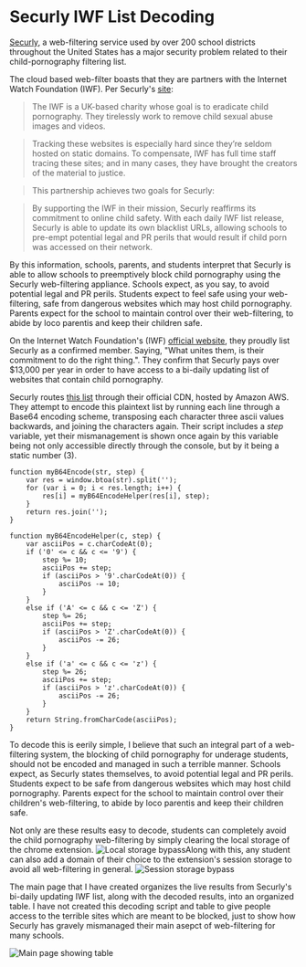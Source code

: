 # Securly IWF List Decoding
[Securly](https://www.securly.com/), a web-filtering service used by over 200 school districts throughout the United States has a major security problem related to their child-pornography filtering list.

The cloud based web-filter boasts that they are partners with the Internet Watch Foundation (IWF). Per Securly's [site](https://blog.securly.com/2016/06/29/meet-our-new-partners-ikeepsafe-the-internet-watch-foundation/): 

> The IWF is a UK-based charity whose goal is to eradicate child pornography. They tirelessly work to remove child sexual abuse images and videos.

>Tracking these websites is especially hard since they’re seldom hosted on static domains. To compensate, IWF has full time staff tracing these sites; and in many cases, they have brought the creators of the material to justice.

>This partnership achieves two goals for Securly:

>By supporting the IWF in their mission, Securly reaffirms its commitment to online child safety.
>With each daily IWF list release, Securly is able to update its own blacklist URLs, allowing schools to pre-empt potential legal and PR perils that would result if child porn was accessed on their network.

By this information, schools, parents, and students interpret that Securly is able to allow schools to preemptively block child pornography using the Securly web-filtering appliance. Schools expect, as you say, to avoid potential legal and PR perils. Students expect to feel safe using your web-filtering, safe from dangerous websites which may host child pornography. Parents expect for the school to maintain control over their web-filtering, to abide by loco parentis and keep their children safe.

On the Internet Watch Foundation's (IWF) [official website](https://www.iwf.org.uk/become-a-member/join-us/our-members), they proudly list Securly as a confirmed member. Saying, "What unites them, is their commitment to do the right thing.". They confirm that Securly pays over $13,000 per year in order to have access to a bi-daily updating list of websites that contain child pornography.

Securly routes [this list](http://cdn1.securly.com/iwf-encode.txt) through their official CDN, hosted by Amazon AWS. They attempt to encode this plaintext list by running each line through a Base64 encoding scheme, transposing each character three ascii values backwards, and joining the characters again. Their script includes a *step* variable, yet their mismanagement is shown once again by this variable being not only accessible directly through the console, but by it being a static number (3).

~~~~
function myB64Encode(str, step) {
	var res = window.btoa(str).split('');
	for (var i = 0; i < res.length; i++) {
		res[i] = myB64EncodeHelper(res[i], step);
	}
	return res.join('');
}

function myB64EncodeHelper(c, step) {
	var asciiPos = c.charCodeAt(0);
	if ('0' <= c && c <= '9') {
		step %= 10;
		asciiPos += step;
		if (asciiPos > '9'.charCodeAt(0)) {
			asciiPos -= 10;
		}
	}
	else if ('A' <= c && c <= 'Z') {
		step %= 26;
		asciiPos += step;
		if (asciiPos > 'Z'.charCodeAt(0)) {
			asciiPos -= 26;
		}
	}
	else if ('a' <= c && c <= 'z') {
		step %= 26;
		asciiPos += step;
		if (asciiPos > 'z'.charCodeAt(0)) {
			asciiPos -= 26;
		}
	}
	return String.fromCharCode(asciiPos);
}
~~~~

To decode this is eerily simple,  I believe that such an integral part of a web-filtering system, the blocking of child pornography for underage students, should not be encoded and managed in such a terrible manner. Schools expect, as Securly states themselves, to avoid potential legal and PR perils. Students expect to be safe from dangerous websites which may host child pornography. Parents expect for the school to maintain control over their children's web-filtering, to abide by loco parentis and keep their children safe.

Not only are these results easy to decode, students can completely avoid the child pornography web-filtering by simply clearing the local storage of the chrome extension. 
![Local storage bypass](http://i.imgur.com/MiUiilo.png "Local storage bypass")Along with this, any student can also add a domain of their choice to the extension's session storage to avoid all web-filtering in general.
![Session storage bypass](http://i.imgur.com/GHJGDFi.png "Session storage bypass")


The main page that I have created organizes the live results from Securly's bi-daily updating IWF list, along with the decoded results, into an organized table. I have not created this decoding script and table to give people access to the terrible sites which are meant to be blocked, just to show how Securly has gravely mismanaged their main asepct of web-filtering for many schools.

![Main page showing table](http://i.imgur.com/FBuCXZC.png "Main page showng table")
